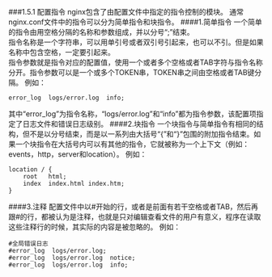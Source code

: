 ###1.5.1 配置指令
nginx包含了由配置文件中指定的指令控制的模块。
通常nginx.conf文件中的指令可以分为简单指令和块指令。 
####1.简单指令
一个简单的指令由用空格分隔的名称和参数组成，并以分号“;”结束。  
指令名称是一个字符串，可以用单引号或者双引号引起来，也可以不引。但是如果名称中包含空格，一定要引起来。  
指令参数就是指令对应的配置值，使用一个或者多个空格或者TAB字符与指令名称分开。指令参数可以是一个或多个TOKEN串，TOKEN串之间由空格或者TAB键分隔。
例如：
```
error_log  logs/error.log  info;
```
其中“error_log”为指令名称，“logs/error.log”和“info”都为指令参数，该配置项指定了日志文件和错误日志级别。
####2.块指令
 一个块指令与简单指令有相同的结构，但不是以分号结束，而是以一系列由大括号“{”和“}”包围的附加指令结束。如果一个块指令在大括号内可以有其他的指令，它就被称为一个上下文（例如：events，http，server和location）。
例如：
```
location / {
    root   html;
    index  index.html index.htm;
}
```
####3.注释
配置文件中以#开始的行，或者是前面有若干空格或者TAB，然后再跟#的行，都被认为是注释，也就是只对编辑查看文件的用户有意义，程序在读取这些注释行的时候，其实际的内容是被忽略的。
例如：
```
#全局错误日志
#error_log  logs/error.log;
#error_log  logs/error.log  notice;
#error_log  logs/error.log  info;
```
